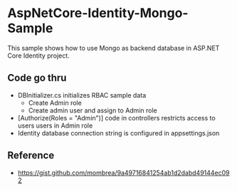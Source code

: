 # AspNetCore-Identity-Mongo-Sample
This sample shows how to use Mongo as backend database in ASP.NET Core Identity project.

## Code go thru
* DBInitializer.cs initializes RBAC sample data
  * Create Admin role
  * Create admin user and assign to Admin role
* [Authorize(Roles = "Admin")] code in controllers restricts access to users users in Admin role
* Identity database connection string is configured in appsettings.json

## Reference
* https://gist.github.com/mombrea/9a49716841254ab1d2dabd49144ec092